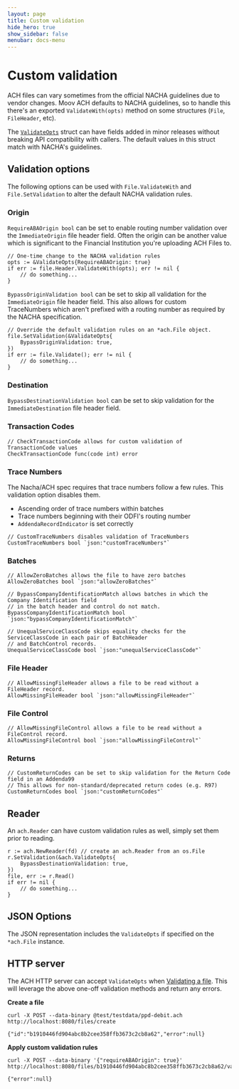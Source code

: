 ```yaml
---
layout: page
title: Custom validation
hide_hero: true
show_sidebar: false
menubar: docs-menu
---
```


# Custom validation

ACH files can vary sometimes from the official NACHA guidelines due to vendor changes. Moov ACH defaults to NACHA guidelines, so to handle this there's an exported `ValidateWith(opts)` method on some structures (`File`, `FileHeader`, etc).

The [`ValidateOpts`](https://godoc.org/github.com/moov-io/ach#ValidateOpts) struct can have fields added in minor releases without breaking API compatibility with callers. The default values in this struct match with NACHA's guidelines.

## Validation options

The following options can be used with `File.ValidateWith` and `File.SetValidation` to alter the default NACHA validation rules.

### Origin

`RequireABAOrigin bool` can be set to enable routing number validation over the `ImmediateOrigin` file header field. Often the origin can be another value which is significant to the Financial Institution you're uploading ACH Files to.

```
// One-time change to the NACHA validation rules
opts := &ValidateOpts{RequireABAOrigin: true}
if err := file.Header.ValidateWith(opts); err != nil {
    // do something...
}
```

`BypassOriginValidation bool` can be set to skip all validation for the `ImmediateOrigin` file header field. This also allows for custom TraceNumbers which aren't prefixed with a routing number as required by the NACHA specification.

```
// Override the default validation rules on an *ach.File object.
file.SetValidation(&ValidateOpts{
    BypassOriginValidation: true,
})
if err := file.Validate(); err != nil {
    // do something...
}
```

### Destination

`BypassDestinationValidation bool` can be set to skip validation for the `ImmediateDestination` file header field.

### Transaction Codes

```
// CheckTransactionCode allows for custom validation of TransactionCode values
CheckTransactionCode func(code int) error
```

### Trace Numbers

The Nacha/ACH spec requires that trace numbers follow a few rules. This validation option disables them.

- Ascending order of trace numbers within batches
- Trace numbers beginning with their ODFI's routing number
- `AddendaRecordIndicator` is set correctly

```
// CustomTraceNumbers disables validation of TraceNumbers
CustomTraceNumbers bool `json:"customTraceNumbers"`
```

### Batches

```
// AllowZeroBatches allows the file to have zero batches
AllowZeroBatches bool `json:"allowZeroBatches"`

// BypassCompanyIdentificationMatch allows batches in which the Company Identification field
// in the batch header and control do not match.
BypassCompanyIdentificationMatch bool `json:"bypassCompanyIdentificationMatch"`

// UnequalServiceClassCode skips equality checks for the ServiceClassCode in each pair of BatchHeader
// and BatchControl records.
UnequalServiceClassCode bool `json:"unequalServiceClassCode"`
```

### File Header

```
// AllowMissingFileHeader allows a file to be read without a FileHeader record.
AllowMissingFileHeader bool `json:"allowMissingFileHeader"`
```

### File Control

```
// AllowMissingFileControl allows a file to be read without a FileControl record.
AllowMissingFileControl bool `json:"allowMissingFileControl"`
```

### Returns

```
// CustomReturnCodes can be set to skip validation for the Return Code field in an Addenda99
// This allows for non-standard/deprecated return codes (e.g. R97)
CustomReturnCodes bool `json:"customReturnCodes"`
```

## Reader

An `ach.Reader` can have custom validation rules as well, simply set them prior to reading.

```
r := ach.NewReader(fd) // create an ach.Reader from an os.File
r.SetValidation(&ach.ValidateOpts{
    BypassDestinationValidation: true,
})
file, err := r.Read()
if err != nil {
    // do something...
}
```

## JSON Options

The JSON representation includes the `ValidateOpts` if specified on the `*ach.File` instance.

## HTTP server

The ACH HTTP server can accept `ValidateOpts` when [Validating a file](https://moov-io.github.io/ach/api/#get-/files/{fileID}/validate). This will leverage the above one-off validation methods and return any errors.

**Create a file**
```
curl -X POST --data-binary @test/testdata/ppd-debit.ach http://localhost:8080/files/create
```
```
{"id":"b1910446fd904abc8b2cee358ffb3673c2cb8a62","error":null}
```

**Apply custom validation rules**

```
curl -X POST --data-binary '{"requireABAOrigin": true}' http://localhost:8080/files/b1910446fd904abc8b2cee358ffb3673c2cb8a62/validate
```
```
{"error":null}
```
